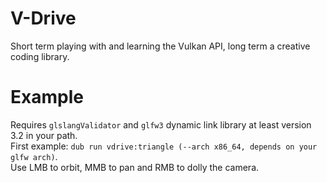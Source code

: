 # V-Drive
Short term playing with and learning the Vulkan API, long term a creative coding library.

# Example
Requires `glslangValidator` and `glfw3` dynamic link library at least version 3.2 in your path.  
First example: `dub run vdrive:triangle (--arch x86_64, depends on your glfw arch)`.  
Use LMB to orbit, MMB to pan and RMB to dolly the camera.  
